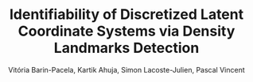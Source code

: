 ---
paperId: 8
author: Vitória Barin-Pacela, Kartik Ahuja, Simon Lacoste-Julien, Pascal Vincent
publicationauthor: Barin-Pacela, V.
title: Identifiability of Discretized Latent Coordinate Systems via Density Landmarks Detection
pdf: Vitoria_Barin-Pacela.pdf
poster: --
alt: --
type: Poster
topic: General Machine Learning
subtopic: Learning Theory
link: https://research.latinxinai.org/papers/icml/2023/pdf/Vitoria_Barin-Pacela.pdf
conference: icml
year: 2023
tags: icml-2023-np
location: Honolulu, Hawaii
---